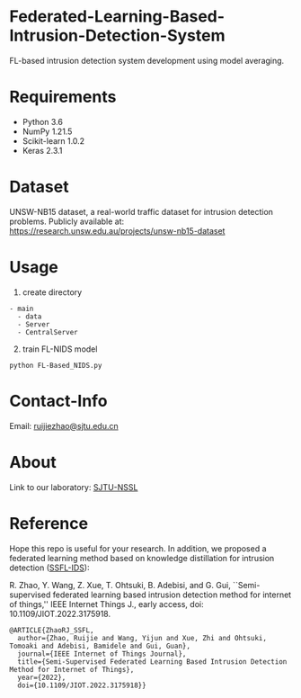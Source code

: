 # Federated-Learning-Based-Intrusion-Detection-System
FL-based intrusion detection system development using model averaging.

# Requirements
- Python 3.6
- NumPy 1.21.5
- Scikit-learn 1.0.2
- Keras 2.3.1

# Dataset
UNSW-NB15 dataset, a real-world traffic dataset for intrusion detection problems.
Publicly available at: https://research.unsw.edu.au/projects/unsw-nb15-dataset

# Usage
1. create directory
```
- main
  - data
  - Server
  - CentralServer
```

2. train FL-NIDS model
```
python FL-Based_NIDS.py
```

# Contact-Info
Email: ruijiezhao@sjtu.edu.cn

# About
Link to our laboratory: [SJTU-NSSL](https://github.com/NSSL-SJTU "SJTU-NSSL")

# Reference
Hope this repo is useful for your research. In addition, we proposed a federated learning method based on knowledge distillation for intrusion detection ([SSFL-IDS](https://github.com/iZRJ/SSFL-IDS)):

R. Zhao, Y. Wang, Z. Xue, T. Ohtsuki, B. Adebisi, and G. Gui, ``Semi-supervised federated learning based intrusion detection method for internet of things,'' IEEE Internet Things J., early access, doi: 10.1109/JIOT.2022.3175918.

```
@ARTICLE{ZhaoRJ_SSFL,
  author={Zhao, Ruijie and Wang, Yijun and Xue, Zhi and Ohtsuki, Tomoaki and Adebisi, Bamidele and Gui, Guan},
  journal={IEEE Internet of Things Journal}, 
  title={Semi-Supervised Federated Learning Based Intrusion Detection Method for Internet of Things}, 
  year={2022},
  doi={10.1109/JIOT.2022.3175918}}
```
